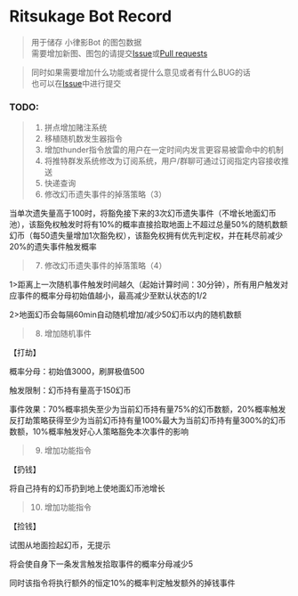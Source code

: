 # Ritsukage Bot Record  

> 用于储存 小律影Bot 的图包数据  
> 需要增加新图、图包的请提交[Issue](https://github.com/BAKAOLC/RitsukageBotRecord/issues)或[Pull requests](https://github.com/BAKAOLC/RitsukageBotRecord/pulls)  

> 同时如果需要增加什么功能或者提什么意见或者有什么BUG的话  
> 也可以在[Issue](https://github.com/BAKAOLC/RitsukageBotRecord/issues)中进行提交  

### TODO:  
> 1. 拼点增加赌注系统  
> 2. 移植随机数发生器指令  
> 3. 增加thunder指令放雷的用户在一定时间内发言更容易被雷命中的机制  
> 4. 将推特群发系统修改为订阅系统，用户/群聊可通过订阅指定内容接收推送  
> 5. 快递查询  
> 6. 修改幻币遗失事件的掉落策略（3）
当单次遗失量高于100时，将豁免接下来的3次幻币遗失事件（不增长地面幻币池），该豁免权触发时将有10%的概率直接拾取地面上不超过总量50%的随机数额幻币（每50遗失量增加1次豁免权），该豁免权拥有优先判定权，并在耗尽前减少20%的遗失事件触发概率  
> 7. 修改幻币遗失事件的掉落策略（4）
1>距离上一次随机事件触发时间越久（起始计算时间：30分钟），所有用户触发对应事件的概率分母初始值越小，最高减少至默认状态的1/2
2>地面幻币会每隔60min自动随机增加/减少50幻币以内的随机数额  
> 8. 增加随机事件
【打劫】
概率分母：初始值3000，刷屏极值500
触发限制：幻币持有量高于150幻币
事件效果：70%概率损失至少为当前幻币持有量75%的幻币数额，20%概率触发反打劫策略获得至少为当前幻币持有量100%最大为当前幻币持有量300%的幻币数额，10%概率触发好心人策略豁免本次事件的影响  
> 9. 增加功能指令
【扔钱】
将自己持有的幻币扔到地上使地面幻币池增长  
> 10. 增加功能指令
【捡钱】
试图从地面捡起幻币，无提示
将会使自身下一条发言触发拾取事件的概率分母减少5
同时该指令将执行额外的恒定10%的概率判定触发额外的掉钱事件  